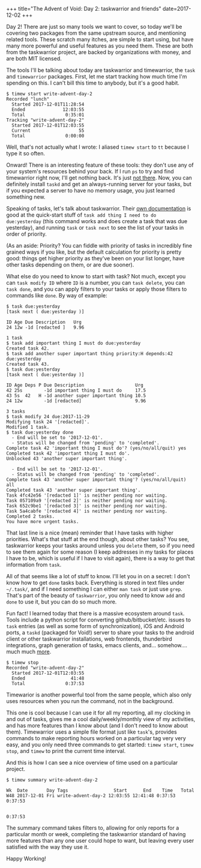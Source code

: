 +++
title="The Advent of Void: Day 2: taskwarrior and friends"
date=2017-12-02
+++

Day 2! There are just so many tools we want to cover, so today we'll be covering two packages from the same upstream source, and mentioning related tools. These scratch many itches, are simple to start using, but have many more powerful and useful features as you need them. These are both from the taskwarrior project, are backed by organizations with money, and are both MIT licensed.

The tools I'll be talking about today are taskwarrior and timewarrior, the
`task` and `timewarrior` packages. First, let me start tracking how much time
I'm spending on this. I can't bill this time to anybody, but it's a good habit.

```
$ timew start write-advent-day-2
Recorded "lunch"
  Started 2017-12-01T11:28:54
  Ended              12:03:55
  Total               0:35:01
Tracking "write-advent-day-2"
  Started 2017-12-01T12:03:55
  Current                  55
  Total               0:00:00
```

Well, that's not actually what I wrote: I aliased `timew start` to `tt` because
I type it so often.

Onward! There is an interesting feature of these tools: they don't use any of
your system's resources behind your back. If I run `ps` to try and find
timewarrior right now, I'll get nothing back. It's just [not
there](https://youtu.be/vvmq66op0G8). Now, you can definitely install `taskd`
and get an always-running server for your tasks, but if you expected a server
to have no memory usage, you just learned something new.

Speaking of tasks, let's talk about taskwarrior. Their [own
documentation](https://taskwarrior.org/docs/start.html) is good at the
quick-start stuff of `task add thing I need to do  due:yesterday` (this command
works and does create a task that was due yesterday), and running `task` or
`task next` to see the list of your tasks in order of priority.

(As an aside: Priority? You can fiddle
with priority of tasks in incredibly fine grained ways if you like, but the
default calculation for priority is pretty good: things get higher priority as
they've been on your list longer, have other tasks depending on them, or are
due sooner).

What else do you need to know to start with task? Not much, except you can
`task modify ID` where `ID` is a number, you can `task delete`, you can `task
done`, and you can apply filters to your tasks or apply those filters to
commands like `done`. By way of example:

```
$ task due:yesterday
[task next ( due:yesterday )]

ID Age Due Description   Urg
24 12w -1d [redacted ]   9.96

1 task
$ task add important thing I must do due:yesterday
Created task 42.
$ task add another super important thing priority:H depends:42 due:yesterday
Created task 43.
$ task due:yesterday
[task next ( due:yesterday )]

ID Age Deps P Due Description                   Urg
42 25s        -1d important thing I must do     17.5
43 5s  42   H -1d another super important thing 10.5
24 12w        -1d [redacted]                    9.96

3 tasks
$ task modify 24 due:2017-11-29
Modifying task 24 '[redacted]'.
Modified 1 task.
$ task due:yesterday done
  - End will be set to '2017-12-01'.
  - Status will be changed from 'pending' to 'completed'.
Complete task 42 'important thing I must do'? (yes/no/all/quit) yes
Completed task 42 'important thing I must do'.
Unblocked 43 'another super important thing'.

  - End will be set to '2017-12-01'.
  - Status will be changed from 'pending' to 'completed'.
Complete task 43 'another super important thing'? (yes/no/all/quit) all
Completed task 43 'another super important thing'.
Task 4fc42e56 '[redacted 1]' is neither pending nor waiting.
Task 057109a9 '[redacted 2]' is neither pending nor waiting.
Task 652c9be1 '[redacted 3]' is neither pending nor waiting.
Task 5a4cabfe '[redacted 4]' is neither pending nor waiting.
Completed 2 tasks.
You have more urgent tasks.
```

That last line is a nice (mean) reminder that I have tasks with higher
priorities. What's that stuff at the end though, about other tasks? You see,
taskwarrior keeps your tasks around unless you `delete` them, so if you need to
see them again for some reason (I keep addresses in my tasks for places I have
to be, which is useful if I have to visit again), there is a way to get that
information from `task`.

All of that seems like a lot of stuff to know. I'll let you in on a secret:
I don't know how to get `done` tasks back. Everything is stored in text files
under `~/.task/`, and if I need something I can either `man task` or just use
`grep`. That's part of the beauty of `taskwarrior`, you only need to know `add`
and `done` to use it, but you can do so much more.

Fun fact! I learned today that there is a massive ecosystem
around `task`. Tools include a python script for converting
github/bitbucket/etc. issues to `task` entries (as well as some form of
synchronization), iOS and Android ports, a `taskd` (packaged for Void!) server
to share your tasks to the android client or other taskwarrior installations,
web frontends, thunderbird integrations, graph generation of tasks, emacs
clients, and... somehow.... much much [more](https://taskwarrior.org/tools/).

```
$ timew stop
Recorded "write-advent-day-2"
  Started 2017-12-01T12:03:55
  Ended                 41:48
  Total               0:37:53
```

Timewarior is another powerful tool from the same people, which also only uses
resources when you run the command, not in the background.

This one is cool because I can use it for all my reporting, all my clocking in
and out of tasks, gives me a cool daily/weekly/monthly view of my activities,
and has more features than I know about (and I don't need to know about them).
Timewarrior uses a simple file format just like `task`'s, provides commands
to make reporting hours worked on a particular tag very very easy, and you only
need three commands to get started: `timew start`, `timew stop`, and `timew`
to print the current time interval.

And this is how I can see a nice overview of time used on a particular project.
```
$ timew summary write-advent-day-2

Wk  Date       Day Tags                 Start      End    Time   Total
W48 2017-12-01 Fri write-advent-day-2 12:03:55 12:41:48 0:37:53 0:37:53

                                                                0:37:53
```

The summary command takes filters to, allowing for only reports for
a particular month or week, completing the taskwarrior standard of having more
features than any one user could hope to want, but leaving every user satisfied
with the way they use it.

Happy Working!

